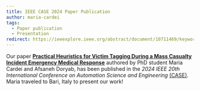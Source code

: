 ```yaml
---
title: IEEE CASE 2024 Paper Publication
author: maria-cardei
tags:
  - Paper publication
  - Presentation
redirect: https://ieeexplore.ieee.org/abstract/document/10711469/keywords#keywords
---
```


Our paper **[Practical Heuristics for Victim Tagging During a Mass Casualty Incident Emergency Medical Response](https://ieeexplore.ieee.org/abstract/document/10711469)** authored by PhD student Maria Cardei and Afsaneh Doryab, has been published in the _2024 IEEE 20th International Conference on Automation Science and Engineering_ [(CASE)](https://2024.ieeecase.org/). Maria traveled to Bari, Italy to present our work!
